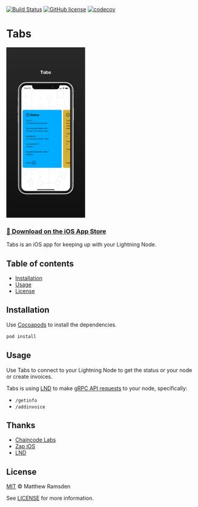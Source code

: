 [![Build Status](https://travis-ci.org/reez/Tabs.svg?branch=master)](https://travis-ci.org/reez/Tabs)
[![GitHub license](https://img.shields.io/github/license/LN-Zap/zap-iOS.svg)](LICENSE)
[![codecov](https://codecov.io/gh/reez/Tabs/branch/master/graph/badge.svg)](https://codecov.io/gh/reez/Tabs)

# Tabs

<p align='left'>
<a href='https://matthewramsden.com'>
<img src='https://raw.githubusercontent.com/reez/Tabs/master/Docs/iPhoneXS.png' height='450' alt='screenshot' />
</a>
</p>

### [📲 Download on the iOS App Store](https://itunes.apple.com/us/app/tabs-keep-up-with-your-node/id1448527011?ls=1&mt=8)

Tabs is an iOS app for keeping up with your Lightning Node.

## Table of contents
* [Installation](#installation)
* [Usage](#usage)
* [License](#license)

## Installation

Use [Cocoapods](https://cocoapods.org) to install the dependencies.

```bash
pod install
```

## Usage

Use Tabs to connect to your Lightning Node to get the status or your node or create invoices.

Tabs is using [LND](https://github.com/lightningnetwork/lnd) to make [gRPC API requests](https://api.lightning.community/#sendmany) to your node, specifically:

- `/getinfo`
- `/addinvoice`

## Thanks

- [Chaincode Labs](https://github.com/chaincodelabs)
- [Zap iOS](https://github.com/LN-Zap/zap-iOS)
- [LND](https://github.com/lightningnetwork/lnd)

## License

[MIT](Tabs/LICENSE.md) © Matthew Ramsden

See [LICENSE](Tabs/LICENSE.md) for more information.

